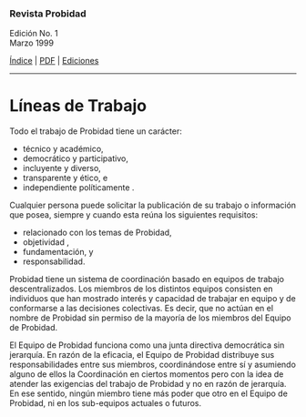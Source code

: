 ### Revista Probidad

Edición No. 1  
Marzo 1999

[Índice](index.md) | [PDF](revista_probidad_01_199903.pdf) | [Ediciones](../index.md)

----


# Líneas de Trabajo

Todo el trabajo de Probidad tiene un carácter:

- técnico y académico,
- democrático y participativo,
- incluyente y diverso,
- transparente y ético, e
- independiente políticamente .

Cualquier persona puede solicitar la publicación de su trabajo o información que
posea, siempre y cuando esta reúna los siguientes requisitos:

- relacionado con los temas de Probidad,
- objetividad ,
- fundamentación, y
- responsabilidad.

Probidad tiene un sistema de coordinación basado en equipos de trabajo
descentralizados. Los miembros de los distintos equipos consisten en individuos
que han mostrado interés y capacidad de trabajar en equipo y de conformarse a
las decisiones colectivas. Es decir, que no actúan en el nombre de Probidad sin
permiso de la mayoría de los miembros del Equipo de Probidad.

El Equipo de Probidad funciona como una junta directiva democrática sin
jerarquía. En razón de la eficacia, el Equipo de Probidad distribuye sus
responsabilidades entre sus miembros, coordinándose entre sí y asumiendo alguno
de ellos la Coordinación en ciertos momentos pero con la idea de atender las
exigencias del trabajo de Probidad y no en razón de jerarquía. En ese sentido,
ningún miembro tiene más poder que otro en el Equipo de Probidad, ni en los
sub-equipos actuales o futuros.

